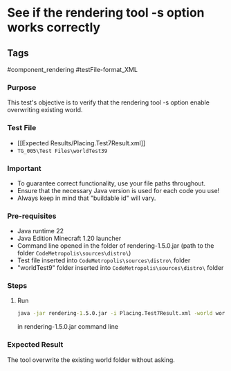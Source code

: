 # See if the rendering tool -s option works correctly

## Tags
#component_rendering #testFile-format_XML

### Purpose
This test's objective is to verify that the rendering tool -s option enable overwriting existing world.

### Test File
- [[Expected Results/Placing.Test7Result.xml]]
- `TG_005\Test Files\worldTest39`

### Important
- To guarantee correct functionality, use your file paths throughout.  
- Ensure that the necessary Java version is used for each code you use!
- Always keep in mind that "buildable id" will vary.

### Pre-requisites
- Java runtime 22
- Java Edition Minecraft 1.20 launcher
- Command line opened in the folder of rendering-1.5.0.jar (path to the folder `CodeMetropolis\sources\distro\`)
- Test file inserted into `CodeMetropolis\sources\distro\` folder
- "worldTest9" folder inserted into `CodeMetropolis\sources\distro\` folder


### Steps
1. Run
	```cmd
	java -jar rendering-1.5.0.jar -i Placing.Test7Result.xml -world worldTest39 -s
	```
	in rendering-1.5.0.jar command line

### Expected Result
The tool overwrite the existing world folder without asking.
